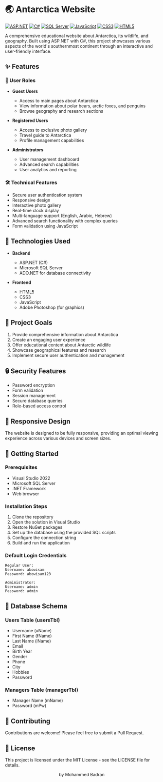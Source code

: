 # 🌏 Antarctica Website

[![ASP.NET](https://img.shields.io/badge/ASP.NET-512BD4?style=for-the-badge&logo=.net&logoColor=white)](https://dotnet.microsoft.com/apps/aspnet)
[![C#](https://img.shields.io/badge/C%23-239120?style=for-the-badge&logo=c-sharp&logoColor=white)](https://docs.microsoft.com/en-us/dotnet/csharp/)
[![SQL Server](https://img.shields.io/badge/SQL%20Server-CC2927?style=for-the-badge&logo=microsoft-sql-server&logoColor=white)](https://www.microsoft.com/en-us/sql-server)
[![JavaScript](https://img.shields.io/badge/JavaScript-F7DF1E?style=for-the-badge&logo=javascript&logoColor=black)](https://developer.mozilla.org/en-US/docs/Web/JavaScript)
[![CSS3](https://img.shields.io/badge/CSS3-1572B6?style=for-the-badge&logo=css3&logoColor=white)](https://developer.mozilla.org/en-US/docs/Web/CSS)
[![HTML5](https://img.shields.io/badge/HTML5-E34F26?style=for-the-badge&logo=html5&logoColor=white)](https://developer.mozilla.org/en-US/docs/Web/HTML)

A comprehensive educational website about Antarctica, its wildlife, and geography. Built using ASP.NET with C#, this project showcases various aspects of the world's southernmost continent through an interactive and user-friendly interface.

## ✨ Features

### 👥 User Roles
- **Guest Users**
  - Access to main pages about Antarctica
  - View information about polar bears, arctic foxes, and penguins
  - Browse geography and research sections
  
- **Registered Users**
  - Access to exclusive photo gallery
  - Travel guide to Antarctica
  - Profile management capabilities
  
- **Administrators**
  - User management dashboard
  - Advanced search capabilities
  - User analytics and reporting

### 🛠️ Technical Features
- Secure user authentication system
- Responsive design
- Interactive photo gallery
- Real-time clock display
- Multi-language support (English, Arabic, Hebrew)
- Advanced search functionality with complex queries
- Form validation using JavaScript

## 🔧 Technologies Used

- **Backend**
  - ASP.NET (C#)
  - Microsoft SQL Server
  - ADO.NET for database connectivity
  
- **Frontend**
  - HTML5
  - CSS3
  - JavaScript
  - Adobe Photoshop (for graphics)

## 🎯 Project Goals

1. Provide comprehensive information about Antarctica
2. Create an engaging user experience
3. Offer educational content about Antarctic wildlife
4. Showcase geographical features and research
5. Implement secure user authentication and management

## 🔒 Security Features

- Password encryption
- Form validation
- Session management
- Secure database queries
- Role-based access control

## 📱 Responsive Design

The website is designed to be fully responsive, providing an optimal viewing experience across various devices and screen sizes.

## 🚀 Getting Started

### Prerequisites
- Visual Studio 2022
- Microsoft SQL Server
- .NET Framework
- Web browser

### Installation Steps
1. Clone the repository
2. Open the solution in Visual Studio
3. Restore NuGet packages
4. Set up the database using the provided SQL scripts
5. Configure the connection string
6. Build and run the application

### Default Login Credentials
```
Regular User:
Username: abowisam
Password: abowisam123

Administrator:
Username: admin
Password: admin
```

## 📝 Database Schema

### Users Table (usersTbl)
- Username (uName)
- First Name (fName)
- Last Name (lName)
- Email
- Birth Year
- Gender
- Phone
- City
- Hobbies
- Password

### Managers Table (managerTbl)
- Manager Name (mName)
- Password (mPw)

## 🤝 Contributing

Contributions are welcome! Please feel free to submit a Pull Request.



## 📄 License

This project is licensed under the MIT License - see the LICENSE file for details.



<p align="center">by Mohammed Badran</p>
